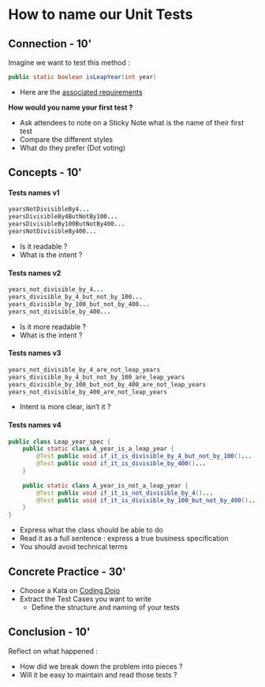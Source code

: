 # How to name our Unit Tests

## Connection - 10'

Imagine we want to test this method :

```java
public static boolean isLeapYear(int year)
```

* Here are the [associated requirements](https://en.wikipedia.org/wiki/Leap_year)

**How would you name your first test ?**

* Ask attendees to note on a Sticky Note what is the name of their first test
* Compare the different styles
* What do they prefer \(Dot voting\)

## Concepts - 10'

#### Tests names v1

```java
yearsNotDivisibleBy4...
yearsDivisibleBy4ButNotBy100...
yearsDivisibleBy100ButNotBy400...
yearsNotDivisibleBy400...
```

* Is it readable ?
* What is the intent ?

#### Tests names v2

```java
years_not_divisible_by_4...
years_divisible_by_4_but_not_by_100...
years_divisible_by_100_but_not_by_400...
years_not_divisible_by_400...
```

* Is it more readable ?
* What is the intent ?

#### Tests names v3

```java
years_not_divisible_by_4_are_not_leap_years
years_divisible_by_4_but_not_by_100_are_leap_years
years_divisible_by_100_but_not_by_400_are_not_leap_years
years_not_divisible_by_400_are_not_leap_years
```

* Intent is more clear, isn’t it ?

#### Tests names v4

```java
public class Leap_year_spec {
    public static class A_year_is_a_leap_year {
        @Test public void if_it_is_divisible_by_4_but_not_by_100()...
        @Test public void if_it_is_divisible_by_400()...
    }
    
    public static class A_year_is_not_a_leap_year {
        @Test public void if_it_is_not_divisible_by_4()...
        @Test public void if_it_is_divisible_by_100_but_not_by_400()...
    }
}
```

* Express what the class should be able to do
* Read it as a full sentence : express a true business specification
* You should avoid technical terms

## Concrete Practice - 30'

* Choose a Kata on [Coding Dojo](https://codingdojo.org/kata/)
* Extract the Test Cases you want to write
  * Define the structure and naming of your tests

## Conclusion - 10'

Reflect on what happened :

* How did we break down the problem into pieces ?
* Will it be easy to maintain and read those tests ?

